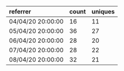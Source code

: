 | referrer          | count | uniques |
| :---------------- | :---- | :------ |
| 04/04/20 20:00:00 | 16    | 11      |
| 05/04/20 20:00:00 | 36    | 27      |
| 06/04/20 20:00:00 | 28    | 20      |
| 07/04/20 20:00:00 | 28    | 22      |
| 08/04/20 20:00:00 | 32    | 21      |